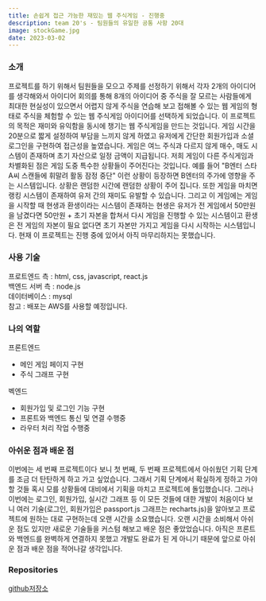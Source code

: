 ```yaml
---
title: 손쉽게 접근 가능한 재밌는 웹 주식게임 - 진행중
description: team 20's - 팀원들의 유일한 공통 사항 20대
image: stockGame.jpg
date: 2023-03-02
---
```


<h3>소개</h3>
프로젝트를 하기 위해서 팀원들을 모으고 주제를 선정하기 위해서 각자 2개의 아이디어를 생각해와서 아이디어 회의를 통해 8개의 아이디어 중 주식을 잘 모르는 사람들에게 최대한 현실성이 있으면서 어렵지 않게 주식을 연습해 보고 접해볼 수 있는 웹 게임의 형태로 주식을 체험할 수 있는 웹 주식게임 아이디어를 선택하게 되었습니다.
이 프로젝트의 목적은 재미와 유익함을 동시에 챙기는 웹 주식게임을 만드는 것입니다. 게임 시간을 20분으로 짧게 설정하여 부담을 느끼지 않게 하였고 유저에게 간단한 회원가입과 소셜 로그인을 구현하여 접근성을 높였습니다. 게임은 여느 주식과 다르지 않게 매수, 매도 시스템이 존재하며 초기 자산으로 일정 금액이 지급됩니다. 저희 게임이 다른 주식게임과 차별화된 점은 게임 도중 특수한 상황들이 주어진다는 것입니다. 예를 들어 "B엔터 스타 A씨 스캔들에 휘말려 활동 잠정 중단" 이런 상황이 등장하면 B엔터의 주가에 영향을 주는 시스템입니다. 상황은 랜덤한 시간에 랜덤한 상황이 주어 집니다. 또한 게임을 마치면 랭킹 시스템이 존재하여 유저 간의 재미도 유발할 수 있습니다. 그리고 이 게임에는 게임을 시작할 때 현생과 환생이라는 시스템이 존재하는 현생은 유저가 전 게임에서 50만원을 남겼다면 50만원 + 초기 자본을 합쳐서 다시 게임을 진행할 수 있는 시스템이고 환생은 전 게임의 자본이 필요 없다면 초기 자본만 가지고 게임을 다시 시작하는 시스템입니다.
현재 이 프로젝트는 진행 중에 있어서 아직 마무리하지는 못했습니다.

<h3>사용 기술</h3>
프로트엔드 측 : html, css, javascript, react.js<br />
백엔드 서버 측 : node.js<br />
데이터베이스 : mysql<br />
참고 : 배포는 AWS를 사용할 예정입니다.

<h3>나의 역할</h3>
<p>프론트엔드</p>
<ul>
<li>메인 게임 페이지 구현</li>
<li>주식 그래프 구현</li>
</ul>
<p>벡엔드</p>
<ul>
<li>회원가입 및 로그인 기능 구현</li>
<li>프론트와 백엔드 통신 및 연결 수행중</li>
<li>라우터 처리 작업 수행중</li>
</ul>

<h3>아쉬운 점과 배운 점</h3>
이번에는 세 번째 프로젝트이다 보니 첫 번째, 두 번째 프로젝트에서 아쉬웠던 기획 단계를 조금 더 탄탄하게 하고 가고 싶었습니다. 그래서 기획 단계에서 확실하게 정하고 가야 할 것들 혹시 모를 상황들에 대비에서 기획을 마치고 프로젝트에 돌입했습니다. 그러나 이번에는 로그인, 회원가입, 실시간 그래프 등 이 모든 것들에 대한 개발이 처음이다 보니 여러 기술(로그인, 회원가입은 passport.js 그래프는 recharts.js)을 알아보고 프로젝트에 원하는 대로 구현하는데 오랜 시간을 소요했습니다. 오랜 시간을 소비해서 아쉬운 점도 있지만 새로운 기술들을 커스텀 해보고 배운 점은 좋았었습니다. 아직은 프론트와 백엔드를 완벽하게 연결하지 못했고 개발도 완료가 된 게 아니기 때문에 앞으로 아쉬운 점과 배운 점을 적어나갈 생각입니다.

<h3>Repositories</h3>
<a href="https://github.com/ovo1234/stock">github저장소<a/>
